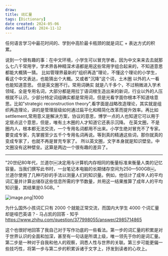 ```yaml
---
draw:
title: 词汇量
tags: [Dictionary]
date created: 2024-05-06
date modified: 2024-11-12
---
```


任何语言学习中最花时间的、学到中高阶最卡瓶颈的就是词汇 + 表达方式的积累。

<!-- more -->

说到一个很有趣的事：在中文环境，小学生可以冒充学者。因为中文来来去去就那么七八千常用字，学术界各种精深术语都是用这些常用字组合起来的，不知道意思都能大概猜一猜。
比如管理界最新的"组织再造"理论，不懂这个理论的小学生，看这个中文表达，也能猜出个大概。又或者"沉降"这个词，土木圈 以外的人一看也能知道意思。
但是英文圈不行。常用词确实 就是八千多个，不过稍微进入学术领域，全是专用名词，大部分都是用拉丁语词根生造出来的新词，行业以外的人压根就不认识。少部分特定词组确实都是常用词，但是光看字面你根本不知道啥意思。比如"strategic reconstruction theory",看字面是战略改造理论，其实就是组织再造理论，讲的是管理层级如何通过扁平化和精简化改革而提升效率。再比如settlement,常用意义是解决方案，协议的意思，博学一点的人也知道它可以用于定居点这个意思，但是，唯有土木圈的人才知道它还表示沉降。
在英文圈，不是圈内人，根本都无法交流，一个专用名词都用不出来。小学生绝对冒充不了专家。要变成专家，先掌握至少五千个专用名词再说。等到真的精通这些词，那你就真的变成专家了，也就不再是冒充专家了。
所以英文圈，文字本身就是知识壁垒。中文圈没有这种壁垒。这算是两边一个很有趣的差异了。

---

"20世纪80年代，兰道尔￼决定用与计算机内存相同的衡量标准来衡量人类的记忆容量。当我们撰写此书时，一台笔记本电脑的长期储存空间为250—500GB￼。兰道尔使用了几种巧妙的手法以测量人们的知识量。例如，他估计了成年人的平均词汇量并计算出储存这些信息所需的字节数量，并用这一结果推算了成年人的平均知识量，其结果是0.5GB。"

![image.png|1000](https://imagehosting4picgo.oss-cn-beijing.aliyuncs.com/imagehosting/fix-dir%2Fpicgo%2Fpicgo-clipboard-images%2F2024%2F07%2F14%2F00-13-53-dbb123644423b8803af15519e12f0b1c-20240714001353-301d1f.png)

为什么国外小孩词汇只有 2000 个就能正常交流，而国内大学生 4000 个词汇量却是哑巴英语？- 马占凯的回答 - 知乎  
https://www.zhihu.com/question/377998055/answer/2985714865

  这个也很好地回答了我自己对于写作功底的一些看法。第一步的词汇量的积累是对于世界认识的全面和加深，甚至有一句话是所谓上级，唯一领先于你的是词汇量。第二步是一种对于自我和他人的观察，洞悉人性与世界的关联。第三步可能更偏一些技巧性，将第一步与第二步的积累诉诸于文字上，抒发到读者的心坎上。
